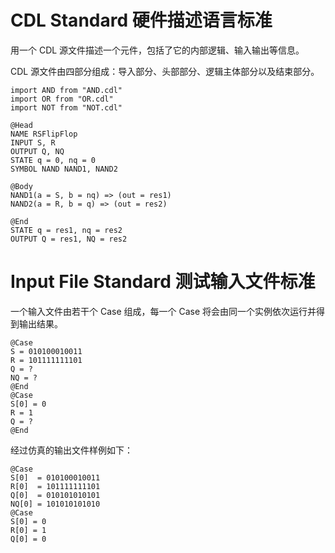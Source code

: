 # CDL Standard 硬件描述语言标准

用一个 CDL 源文件描述一个元件，包括了它的内部逻辑、输入输出等信息。

CDL 源文件由四部分组成：导入部分、头部部分、逻辑主体部分以及结束部分。

```cdl
import AND from "AND.cdl"
import OR from "OR.cdl"
import NOT from "NOT.cdl"

@Head
NAME RSFlipFlop
INPUT S, R
OUTPUT Q, NQ
STATE q = 0, nq = 0
SYMBOL NAND NAND1, NAND2

@Body
NAND1(a = S, b = nq) => (out = res1)
NAND2(a = R, b = q) => (out = res2)

@End
STATE q = res1, nq = res2
OUTPUT Q = res1, NQ = res2
```

# Input File Standard 测试输入文件标准

一个输入文件由若干个 Case 组成，每一个 Case 将会由同一个实例依次运行并得到输出结果。

```in
@Case
S = 010100010011
R = 101111111101
Q = ?
NQ = ?
@End
@Case
S[0] = 0
R = 1
Q = ?
@End
```

经过仿真的输出文件样例如下：

```out
@Case
S[0]  = 010100010011
R[0]  = 101111111101
Q[0]  = 010101010101
NQ[0] = 101010101010
@Case
S[0] = 0
R[0] = 1
Q[0] = 0
```
